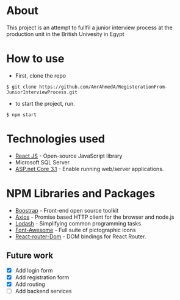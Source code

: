 # About
This project is an attempt to fullfil a junior interview process at the production unit in the British Univesity in Egypt

# How to use
* First, clone the repo  
```
$ git clone https://github.com/AmrAhmedA/RegisterationFrom-JuniorInterviewProcess.git
``` 
* to start the project, run.
```
$ npm start
```
# Technologies used 
* [React JS](https://reactjs.org/) - Open-source JavaScript library
* Microsoft SQL Server
* [ASP.net Core 3.1](https://dotnet.microsoft.com/download/dotnet-core/3.1) - Enable running web/server applications.

# NPM Libraries and Packages
* [Boostrap](https://getbootstrap.com/) - Front-end open source toolkit
* [Axios](https://www.npmjs.com/package/axios) - Promise based HTTP client for the browser and node.js
* [Lodash](https://www.npmjs.com/package/lodash) - Simplifying common programming tasks
* [Font-Awesome](https://www.npmjs.com/package/font-awesome) - Full suite of pictographic icons
* [React-router-Dom](https://www.npmjs.com/package/react-router-dom) - DOM bindings for React Router.

## Future work 
- [x] Add login form 
- [x] Add registration form
- [x] Add routing
- [ ] Add backend services
